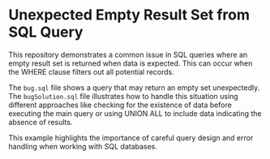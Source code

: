 # Unexpected Empty Result Set from SQL Query

This repository demonstrates a common issue in SQL queries where an empty result set is returned when data is expected. This can occur when the WHERE clause filters out all potential records.

The `bug.sql` file shows a query that may return an empty set unexpectedly. The `bugSolution.sql` file illustrates how to handle this situation using different approaches like checking for the existence of data before executing the main query or using UNION ALL to include data indicating the absence of results.

This example highlights the importance of careful query design and error handling when working with SQL databases.